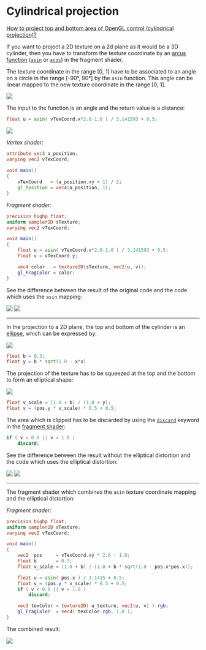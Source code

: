 # Cylindrical projection

[How to project top and bottom area of OpenGL control (cylindrical projection)?](https://stackoverflow.com/questions/53943867/how-to-project-top-and-bottom-area-of-opengl-control-cylindrical-projection/53947821#53947821)

If you want to project a 2D texture on a 2d plane as it would be a 3D cylinder, then you have to transform the texture coordinate by an [arcus function](https://en.wikipedia.org/wiki/Inverse_trigonometric_functions) ([`asin`](https://www.khronos.org/registry/OpenGL-Refpages/gl4/html/asin.xhtml) or [`acos`](https://www.khronos.org/registry/OpenGL-Refpages/gl4/html/acos.xhtml)) in the fragment shader.

The texture coordinate in the range [0, 1] have to be associated to an angle on a circle in the range [-90°, 90°] by the `asin` function. This angle can be linear mapped to the new texture coordinate in the range [0, 1].

[![][1]][1]

The input to the function is an angle and the return value is a distance:

```glsl
float u = asin( vTexCoord.x*2.0-1.0 ) / 3.141593 + 0.5;
```

[![][2]][2]

*Vertex shader*:


```glsl
attribute vec3 a_position;
varying vec2 vTexCoord;
                                
void main()
{
    vTexCoord   = (a_position.xy + 1) / 2;
    gl_Position = vec4(a_position, 1);
}
```

*Fragment shader*:

```glsl
precision highp float;
uniform sampler2D sTexture;
varying vec2 vTexCoord;

void main()
{
    float u = asin( vTexCoord.x*2.0-1.0 ) / 3.141593 + 0.5;
    float v = vTexCoord.y; 

    vec4 color   = texture2D(sTexture, vec2(u, v));
    gl_FragColor = color;
}
```

See the difference between the result of the original code and the code which uses the `asin` mapping:

[![][3]][3]
[![][4]][4]

---

In the projection to a 2D plane, the top and bottom of the cylinder is an [ellipse](https://en.wikipedia.org/wiki/Ellipse), which can be expressed by:

[![][5]][5]

<!-- language: glsl -->

```glsl
float b = 0.3;
float y = b * sqrt(1.0 - x*x)
```

The projection of the texture has to be squeezed at the top and the bottom to form an elliptical shape:

[![][6]][6]


```glsl
float v_scale = (1.0 + b) / (1.0 + y);
float v = (pos.y * v_scale) * 0.5 + 0.5;
```

The area which is clipped has to be discarded by using the [`discard`](https://www.khronos.org/opengl/wiki/Fragment_Shader#Special_operations) keyword in the [fragment shader](https://www.khronos.org/opengl/wiki/Fragment_Shader):


```glsl
if ( v < 0.0 || v > 1.0 )
    discard;
```

See the difference between the result without the elliptical distortion and the code which uses the elliptical distortion:

[![][7]][7]
[![][8]][8]

---

The fragment shader which combines the `asin` texture coordinate mapping and the elliptical distortion:

*Fragment shader:*

```glsl
precision highp float;
uniform sampler2D sTexture;
varying vec2 vTexCoord;

void main()
{
    vec2  pos     = vTexCoord.xy * 2.0 - 1.0;
    float b       = 0.3;
    float v_scale = (1.0 + b) / (1.0 + b * sqrt(1.0 - pos.x*pos.x));

    float u = asin( pos.x ) / 3.1415 + 0.5;
    float v = (pos.y * v_scale) * 0.5 + 0.5;
    if ( v < 0.0 || v > 1.0 )
        discard;

    vec3 texColor = texture2D( u_texture, vec2(u, v) ).rgb;
    gl_FragColor  = vec4( texColor.rgb, 1.0 );
}
```

The combined result:

[![][9]][9]


  [1]: https://i.stack.imgur.com/4VE0t.png
  [2]: https://i.stack.imgur.com/QWpG5.png
  [3]: https://i.stack.imgur.com/C2srO.png
  [4]: https://i.stack.imgur.com/tS70o.png
  [5]: https://i.stack.imgur.com/zyKmY.png
  [6]: https://i.stack.imgur.com/sJaqz.png
  [7]: https://i.stack.imgur.com/HLQOM.png
  [8]: https://i.stack.imgur.com/uY0Cr.png
  [9]: https://i.stack.imgur.com/acSZH.png